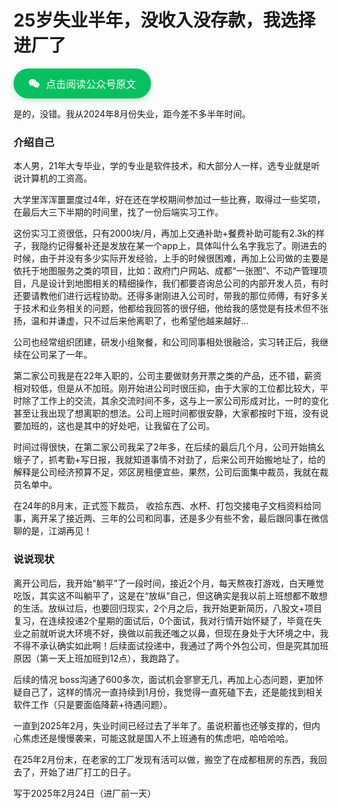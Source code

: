 # 25岁失业半年，没收入没存款，我选择进厂了

<a target="_blank" href="https://mp.weixin.qq.com/s/NACnaEisbHHsd9Vg5poBNg" style="display: inline-flex;align-items: center;justify-content: center;gap: 10px;padding: 12px 24px;background-color: #07C160;color: #fff;font-size: 16px;font-weight: 500;font-family: -apple-system, BlinkMacSystemFont, 'Segoe UI', Roboto, 'Helvetica Neue', Arial, sans-serif;border-radius: 999px;text-decoration: none;box-shadow: 0 4px 10px rgba(7, 193, 96, 0.25);transition: background-color 0.3s ease, box-shadow 0.3s ease;" onmouseover="this.style.backgroundColor='#06AD56'; this.style.boxShadow='0 6px 14px rgba(6, 173, 86, 0.35)'" onmouseout="this.style.backgroundColor='#07C160'; this.style.boxShadow='0 4px 10px rgba(7, 193, 96, 0.25)'"><svg xmlns="http://www.w3.org/2000/svg" width="1.13em" height="1em" viewBox="0 0 576 512"><path fill="currentColor" d="M385.2 167.6c6.4 0 12.6.3 18.8 1.1C387.4 90.3 303.3 32 207.7 32C100.5 32 13 104.8 13 197.4c0 53.4 29.3 97.5 77.9 131.6l-19.3 58.6l68-34.1c24.4 4.8 43.8 9.7 68.2 9.7c6.2 0 12.1-.3 18.3-.8c-4-12.9-6.2-26.6-6.2-40.8c-.1-84.9 72.9-154 165.3-154m-104.5-52.9c14.5 0 24.2 9.7 24.2 24.4c0 14.5-9.7 24.2-24.2 24.2c-14.8 0-29.3-9.7-29.3-24.2c.1-14.7 14.6-24.4 29.3-24.4m-136.4 48.6c-14.5 0-29.3-9.7-29.3-24.2c0-14.8 14.8-24.4 29.3-24.4c14.8 0 24.4 9.7 24.4 24.4c0 14.6-9.6 24.2-24.4 24.2M563 319.4c0-77.9-77.9-141.3-165.4-141.3c-92.7 0-165.4 63.4-165.4 141.3S305 460.7 397.6 460.7c19.3 0 38.9-5.1 58.6-9.9l53.4 29.3l-14.8-48.6C534 402.1 563 363.2 563 319.4m-219.1-24.5c-9.7 0-19.3-9.7-19.3-19.6c0-9.7 9.7-19.3 19.3-19.3c14.8 0 24.4 9.7 24.4 19.3c0 10-9.7 19.6-24.4 19.6m107.1 0c-9.7 0-19.3-9.7-19.3-19.6c0-9.7 9.7-19.3 19.3-19.3c14.5 0 24.4 9.7 24.4 19.3c.1 10-9.9 19.6-24.4 19.6"/></svg>点击阅读公众号原文</a>



是的，没错。我从2024年8月份失业，距今差不多半年时间。

### 介绍自己

本人男，21年大专毕业，学的专业是软件技术，和大部分人一样，选专业就是听说计算机的工资高。

大学里浑浑噩噩度过4年，好在还在学校期间参加过一些比赛，取得过一些奖项，在最后大三下半期的时间里，找了一份后端实习工作。

这份实习工资很低，只有2000块/月，再加上交通补助+餐费补助可能有2.3k的样子，我隐约记得餐补还是发放在某一个app上，具体叫什么名字我忘了。刚进去的时候，由于并没有多少实际开发经验，上手的时候很困难，再加上公司做的主要是依托于地图服务之类的项目，比如：政府门户网站、成都“一张图”、不动产管理项目，凡是设计到地图相关的精细操作，我们都要咨询总公司的内部开发人员，有时还要请教他们进行远程协助。还得多谢刚进入公司时，带我的那位师傅，有好多关于技术和业务相关的问题，他都给我回答的很仔细，他给我的感觉是有技术但不张扬，温和并谦虚，只不过后来他离职了，也希望他越来越好…

公司也经常组织团建，研发小组聚餐，和公司同事相处很融洽，实习转正后，我继续在公司呆了一年。

第二家公司我是在22年入职的，公司主要做财务开票之类的产品，还不错，薪资相对较低，但是从不加班。刚开始进公司时很压抑，由于大家的工位都比较大，平时除了工作上的交流，其余交流时间不多，这与上一家公司形成对比，一时的变化甚至让我出现了想离职的想法。公司上班时间都很安静，大家都按时下班，没有说要加班的，这也是其中的好处吧，让我留在了公司。

时间过得很快，在第二家公司我呆了2年多，在后续的最后几个月，公司开始搞幺蛾子了，抓考勤+写日报，我就知道事情不对劲了，后来公司开始搬地址了，给的解释是公司经济预算不足，郊区房租便宜些，果然，公司后面集中裁员，我就在裁员名单中。

在24年的8月末，正式签下裁员， 收拾东西、水杯、打包交接电子文档资料给同事，离开呆了接近两、三年的公司和同事，还是多少有些不舍，最后跟同事在微信聊的是，江湖再见！

### 说说现状

离开公司后，我开始“躺平”了一段时间，接近2个月，每天熬夜打游戏，白天睡觉吃饭，其实这不叫躺平了，这是在“放纵”自己，但这确实是我以前上班想都不敢想的生活。放纵过后，也要回归现实，2个月之后，我开始更新简历，八股文+项目复习，在连续投递2个星期的面试后，0个面试，我对行情开始怀疑了，毕竟在失业之前就听说大环境不好，换做以前我还嗤之以鼻，但现在身处于大环境之中，我不得不承认确实如此啊！后续面试投递中，我通过了两个外包公司，但是究其加班原因（第一天上班加班到12点），我跑路了。

后续的情况 boss沟通了600多次，面试机会寥寥无几，再加上心态问题，更加怀疑自己了，这样的情况一直持续到1月份，我觉得一直死磕下去，还是能找到相关软件工作（只是要面临降薪+待遇问题）。

一直到2025年2月，失业时间已经过去了半年了。虽说积蓄也还够支撑的，但内心焦虑还是慢慢袭来，可能这就是国人不上班通有的焦虑吧，哈哈哈哈。

在25年2月份末，在老家的工厂发现有活可以做，搬空了在成都租房的东西，我回去了，开始了进厂打工的日子。







写于2025年2月24日（进厂前一天）